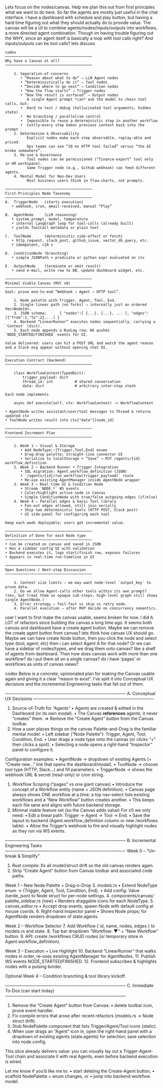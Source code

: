 Lets focus on the nodes/canvas. Help me plan this out from first principles what we want to do here. So far the agents are mostly just useful in the chat interface. I have a dashboard with schedule and play
button, but having a hard time figuring out what they should actually do to provide value. The canvas will be a UI to combine agents/nodes/inputs/outputs into workflows, a more directed agent combination. Though
 im having trouble figuring out the WHY, since an agent itself is basically a loop with tool calls right? And inputs/outputs can be tool calls? lets discuss

    codex
    ────────────────────────────────────────
    Why have a Canvas at all?
    ────────────────────────────────────────

        1. Separation-of-concerns
           • “Reason about what to do” ⇒ LLM Agent nodes
           • “Deterministically do it” ⇒ Tool nodes
           • “Decide where to go next” ⇒ Condition nodes
           • “How the flow starts” ⇒ Trigger nodes
           • “How the result is surfaced” ⇒ Output nodes
              A single Agent prompt *can* ask the model to chain tool calls, but:
           •  Hard to test / debug (hallucinated tool arguments, hidden state)
           •  No branching / parallelism control
           •  Impossible to reuse a deterministic step in another workflow
           •  Costly—every step bakes previous context back into the prompt
        2. Determinism & Observability
              Explicit nodes make each step observable, replay-able and priced.
              Ops teams can see “20 ms HTTP tool failed” versus “the AI broke somewhere”.
        3. Re-use & Governance
              Tool nodes can be permissioned (“finance-export” tool only in HR workspace).
              Same Trigger node (e.g., Github webhook) can feed different agents.
        4. Mental Model for Non-Dev Users
              Most business users think in flow-charts, not prompts.

    ────────────────────────────────────────
    First-Principles Node Taxonomy
    ────────────────────────────────────────
    A.  TriggerNode   (starts execution)
       • webhook, cron, email-received, manual “Play”

    B.  AgentNode     (LLM reasoning)
       • system_prompt, model, temperature
       • internal LangGraph loop for tool-calls (already built)
       • yields ToolCall metadata or plain text

    C.  ToolNode      (deterministic side-effect or fetch)
       • http_request, slack_post, github_issue, vector_db_query, etc.
       • idempotent, <10 s

    D.  ConditionNode (branching)
       • simple JSONPath + predicate or python expr evaluated on ctx

    E.  OutputNode    (terminate or emit result)
       • send e-mail, write row to DB, update dashboard widget, etc.

    ────────────────────────────────────────
    Minimal Viable Canvas (MVC v0)
    ────────────────────────────────────────
    Goal: prove end-to-end “Webhook → Agent → HTTP tool”.

        1. Node palette with Trigger, Agent, Tool, End.
        2. Single linear path (no forks) ⇒ internally just an ordered Vec<NodeId>.
        3. JSON schema:      { "nodes":[ {...}, {...}, ... ], "edges":[{"from":1,"to":2},...] }
        4. Backend “LinearRunner” executes nodes sequentially, carrying a `Context` (dict).
        5. Each node appends a RunLog row; WS pushes `NODE_STARTED/FINISHED` events for UI.

    Value delivered: users can hit a POST URL and watch the agent reason and a Slack msg appear without opening chat UI.

    ────────────────────────────────────────
    Execution Contract (backend)
    ────────────────────────────────────────

        class WorkflowContext(TypedDict):
            trigger_payload: dict
            thread_id: int          # shared conversation
            data: dict              # arbitrary inter-step stash

    Each node implements

        async def execute(self, ctx: WorkflowContext) -> WorkflowContext

    • AgentNode writes assistant/user/tool messages to Thread & returns updated ctx
    • ToolNode writes result into ctx["data"][node_id]

    ────────────────────────────────────────
    Frontend Increment Plan
    ────────────────────────────────────────

        1. Week 1 – Visual & Storage
           • Add NodeType::{Trigger,Tool,End} enums
           • Drag-drop palette; straight-line connector UI
           • Serialize to localStorage + “Save” → PUT /agents/{id} workflow_definition
        2. Week 2 – Backend Runner + Trigger Integration
           • SQL migration: Agent.workflow_definition (JSON)
           • `/agents/{id}/run_workflow(trigger_payload)` route
           • Re-use existing AgentManager inside AgentNode wrapper
        3. Week 3 – Real-time UI & Condition Node
           • Stream `NODE_*` WS events
           • Color/highlight active node in Canvas
           • Simple ConditionNode with true/false outgoing edges (if/else)
        4. Week 4 – Parallel edges & basic Tool library
           • Fan-out edges allowed, still join serially
           • Ship two deterministic tools (HTTP POST, Slack post)
           • UI side-panel for configuring each tool

    Keep each week deployable; users get incremental value.

    ────────────────────────────────────────
    Definition of Done for each Node type
    ────────────────────────────────────────
    • Can be created on canvas and saved in JSON
    • Has a sidebar config UI with validation
    • Backend executes it, logs start/finish row, exposes failures
    • Appears in real-time run-timeline in UI

    ────────────────────────────────────────
    Open Questions / Next-step Discussion
    ────────────────────────────────────────

        1. Context size limits – we may want node-level `output_key` to prune data.
        2. Do we allow Agent-calls other tools within its own prompt? (Yes, but treat them as opaque sub-steps; high-level graph still shows single AgentNode.)
        3. Error strategy – fail-fast vs skip vs retry node.
        4. Parallel execution – after MVP decide on concurrency semantics.

user
I want to first make the canvas usable, seems broken for now. I did A LOT of refactors since building the canvas a long time ago. It seems both canvas and dashboard have a create agent button. Maybe we can
remove the create agent button from canvas? lets think how canvas UX should go. Maybe we can have create Node button, then you click the node and select type (tool, agent, etc) then i can select Agent A for that
 node? Or we can have a sidebar of nodes/types, and we drag them onto canvas? like a shelf of agents from dashboard. Then how does canvas work with more than one workflow? do i put them all on a single canvas?
do i have 'pages' or workflows as units of canvas views?

codex
Below is a concrete, opinionated plan for making the Canvas usable again and giving it a clear “reason to exist”.  I’ve split it into Conceptual UX decisions and the incremental Engineering tasks that fall
out of them.

────────────────────────────────────────
A.  Conceptual UX Decisions
────────────────────────────────────────

   1. Source-of-Truth for “Agents”
         •  Agents are created & edited in the Dashboard (or its own modal).
         •  The Canvas **references** agents; it never “creates” them.
         ⇒  Remove the “Create Agent” button from the Canvas toolbar.
   2. How a user places things on the canvas
         Palette-and-Drag is the familiar mental model:
         •  Left sidebar (“Node Palette”): Trigger, Agent, Tool, Condition, End.
         •  User drags a node type onto the canvas (or clicks “+” then clicks a spot).
         •  Selecting a node opens a right-hand “Inspector” panel to configure it.

   Configuration examples:
   •  AgentNode → dropdown of existing Agents (+ “Create new…” link that opens the dashboard/modal).
   •  ToolNode → choose tool type (HTTP, Slack…) and fill parameters.
   •  TriggerNode → shows the webhook URL & secret (read-only) or cron string.

   1. Workflow Scoping (“pages” vs one giant canvas)
         •  Introduce the concept of a Workflow entity (name + JSON definition).
         •  Canvas page always shows ONE workflow at a time; a top nav-select lists existing workflows and a “New Workflow” button creates another.
         •  This keeps each file sane and aligns with future backend storage.
   2. Minimal viable feature set (so the Canvas adds value)
         For v0 we only need:
         •  Edit a linear path: Trigger → Agent → Tool → End.
         •  Save the layout to backend (Agent.workflow_definition column or new /workflows table).
         •  Allow the Trigger’s webhook to fire and visually highlight nodes as they run via WS events.

────────────────────────────────────────
B.  Incremental Engineering Tasks
────────────────────────────────────────
Week 0 – “Un-break & Simplify”

   1. Rust compile: fix all model/struct drift so the old canvas renders again.
   2. Strip “Create Agent” button from Canvas toolbar and associated code paths.

Week 1 – New Node Palette + Drag-n-Drop
3.  models.rs
   •  Extend NodeType enum → {Trigger, Agent, Tool, Condition, End}.
   •  Add config: Value (serde_json) to Node struct for per-node settings.
4.  components/canvas/ palette_sidebar.rs (new)
   •  Renders draggable icons for each NodeType.
5.  canvas_editor.rs
   •  Accept drop events, spawn Node with default config at mouse coords.
6.  Right-hand Inspector panel
   •  Shows Node props; for AgentNode renders dropdown of state.agents.

Week 2 – Workflow Selector
7.  Add Workflow { id, name, nodes, edges } to models.rs and state.
8.  Top bar dropdown “Workflow: <name>  ▼” + “New Workflow” button.
9.  API: create /workflows CRUD routes (or temporary store in Agent.workflow_definition).

Week 3 – Execution + Live Highlight
10. Backend “LinearRunner” that walks nodes in order, re-uses existing AgentManager for AgentNodes.
11. Publish WS events NODE_STARTED/FINISHED.
12. Frontend subscribes & highlights nodes with a pulsing border.

Optional Week 4 – Condition branching & tool library kickoff.

────────────────────────────────────────
C.  Immediate To-Dos (can start today)
────────────────────────────────────────

   1. Remove the “Create Agent” button from Canvas:
      • delete toolbar icon, prune event handler.
   2. Fix compile errors that arose after recent refactors (models.rs → Node struct drift).
   3. Stub NodePalette component that lists Trigger/Agent/Tool icons (static).
   4. When user drags an “Agent” icon in, open the right-hand panel with a dropdown of existing agents (state.agents) for selection; save selection into node.config.

This slice already delivers value: you can visually lay out a Trigger-Agent-Tool chain and associate it with real Agents, even before backend execution is wired.

Let me know if you’d like me to:
• start deleting the Create-Agent button,
• scaffold NodePalette + enum changes, or
• jump into backend workflow model.